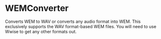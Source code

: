 # WEMConverter
Converts WEM to WAV or converts any audio format into WEM. This exclusively supports the WAV format-based WEM files. You will need to use Wwise to get any other formats out.
